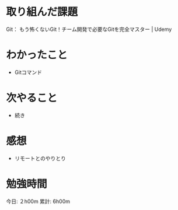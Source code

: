 # 取り組んだ課題
Git： もう怖くないGit！チーム開発で必要なGitを完全マスター | Udemy

# わかったこと
- Gitコマンド

# 次やること
- 続き

# 感想
- リモートとのやりとり

# 勉強時間
今日: ２h00m
累計: 6h00m
